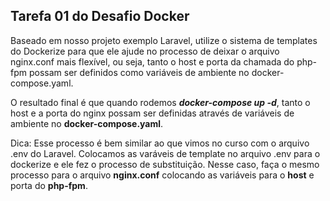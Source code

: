 ##  Tarefa 01 do Desafio Docker

Baseado em nosso projeto exemplo Laravel, utilize o sistema de templates do Dockerize para que ele ajude no processo de deixar o arquivo nginx.conf mais flexível, ou seja, tanto o host e porta da chamada do php-fpm possam ser definidos como variáveis de ambiente no docker-compose.yaml. 

O resultado final é que quando rodemos ***docker-compose up -d***, tanto o host e a porta do nginx possam ser definidas através de variáveis de ambiente no **docker-compose.yaml**. 

Dica: Esse processo é bem similar ao que vimos no curso com o arquivo .env do Laravel. Colocamos as varáveis de template no arquivo .env para o dockerize e ele fez o processo de substituição. Nesse caso, faça o mesmo processo para o arquivo **nginx.conf** colocando as variáveis para o **host** e porta do **php-fpm**.

